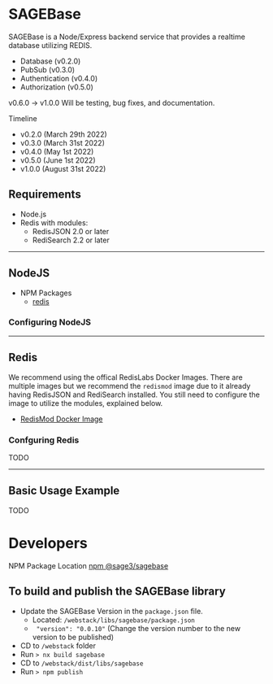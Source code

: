 # SAGEBase

SAGEBase is a Node/Express backend service that provides a realtime database utilizing REDIS.

- Database (v0.2.0)
- PubSub (v0.3.0)
- Authentication (v0.4.0)
- Authorization (v0.5.0)

v0.6.0 -> v1.0.0 Will be testing, bug fixes, and documentation.

Timeline

- v0.2.0 (March 29th 2022)
- v0.3.0 (March 31st 2022)
- v0.4.0 (May 1st 2022)
- v0.5.0 (June 1st 2022)
- v1.0.0 (August 31st 2022)

## Requirements

- Node.js
- Redis with modules:
  - RedisJSON 2.0 or later
  - RediSearch 2.2 or later

---

## NodeJS

- NPM Packages
  - [redis](https://www.npmjs.com/package/redis)

### Configuring NodeJS

---

## Redis

We recommend using the offical RedisLabs Docker Images. There are multiple images but we recommend the `redismod` image due to it already having RedisJSON and RediSearch installed. You still need to configure the image to utilize the modules, explained below.

- [RedisMod Docker Image](https://hub.docker.com/r/redislabs/redismod)

### Confguring Redis

TODO

---

## Basic Usage Example

TODO

# Developers

NPM Package Location [npm @sage3/sagebase](https://www.npmjs.com/package/@sage3/sagebase)

## To build and publish the SAGEBase library

- Update the SAGEBase Version in the `package.json` file.
  - Located: `/webstack/libs/sagebase/package.json`
  - ` "version": "0.0.10"` (Change the version number to the new version to be published)
- CD to `/webstack` folder
- Run `> nx build sagebase`
- CD to `/webstack/dist/libs/sagebase`
- Run `> npm publish`
